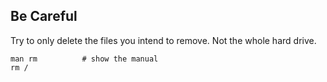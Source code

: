 ## Be Careful

Try to only delete the files you intend to remove. Not the whole hard drive.

```shell
man rm			# show the manual
rm /
```